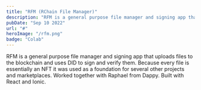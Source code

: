 ```yaml
---
title: "RFM (RChain File Manager)"
description: "RFM is a general purpose file manager and signing app that uploads files to the blockchain and uses DID to sign and verify them. Because every file is essentially an NFT it was used as a foundation for several other projects and marketplaces. Worked together with Raphael from Dappy. Built with React and Ionic."
pubDate: "Sep 10 2022"
url: "#"
heroImage: "/rfm.png"
badge: "Colab"
---
```


RFM is a general purpose file manager and signing app that uploads files to the blockchain and uses DID to sign and verify them. Because every file is essentially an NFT it was used as a foundation for several other projects and marketplaces. Worked together with Raphael from Dappy. Built with React and Ionic.
